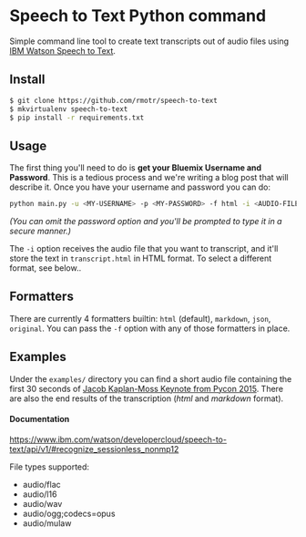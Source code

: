 # Speech to Text Python command

Simple command line tool to create text transcripts out of audio files using [IBM Watson Speech to Text](https://www.ibm.com/watson/developercloud/speech-to-text.html).

## Install

```bash
$ git clone https://github.com/rmotr/speech-to-text
$ mkvirtualenv speech-to-text
$ pip install -r requirements.txt
```

## Usage

The first thing you'll need to do is **get your Bluemix Username and Password**. This is a tedious process and we're writing a blog post that will describe it. Once you have your username and password you can do:

```bash
python main.py -u <MY-USERNAME> -p <MY-PASSWORD> -f html -i <AUDIO-FILE> transcript.html
```

_(You can omit the password option and you'll be prompted to type it in a secure manner.)_

The `-i` option receives the audio file that you want to transcript, and it'll store the text in `transcript.html` in HTML format. To select a different format, see below..

## Formatters

There are currently 4 formatters builtin: `html` (default), `markdown`, `json`, `original`. You can pass the `-f` option with any of those formatters in place.

## Examples

Under the `examples/` directory you can find a short audio file containing the first 30 seconds of [Jacob Kaplan-Moss Keynote from Pycon 2015](https://www.youtube.com/watch?v=hIJdFxYlEKE). There are also the end results of the transcription (_html_ and _markdown_ format).

#### Documentation

https://www.ibm.com/watson/developercloud/speech-to-text/api/v1/#recognize_sessionless_nonmp12

File types supported:

* audio/flac
* audio/l16
* audio/wav
* audio/ogg;codecs=opus
* audio/mulaw
